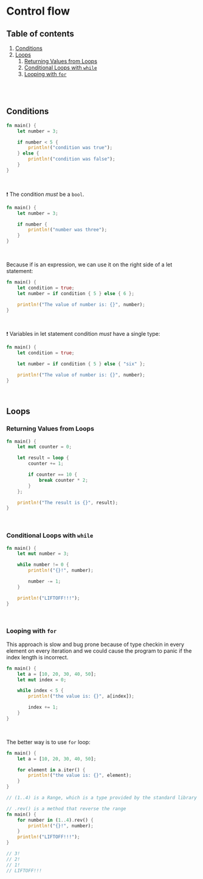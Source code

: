 # Control flow


## Table of contents
1. [Conditions](#conditions)
2. [Loops](#loops)
    1. [Returning Values from Loops](#returning-values-from-loops)
    2. [Conditional Loops with `while`](#conditional-loops-with-while)
    3. [Looping with `for`](#looping-with-for)
<br>
<br>


## Conditions
```rust
fn main() {
    let number = 3;

    if number < 5 {
        println!("condition was true");
    } else {
        println!("condition was false");
    }
}
```
<br>

❗️ The condition <i>must</i> be a `bool`.
```rust
fn main() {
    let number = 3;

    if number {
        println!("number was three");
    }
}
```
<br>

Because if is an expression, we can use it on the right side of a let statement:
```rust
fn main() {
    let condition = true;
    let number = if condition { 5 } else { 6 };

    println!("The value of number is: {}", number);
}
```
<br>

❗️ Variables in let statement condition <i>must</i> have a single type:
```rust
fn main() {
    let condition = true;

    let number = if condition { 5 } else { "six" };

    println!("The value of number is: {}", number);
}
```
<br>

## Loops

### Returning Values from Loops
```rust
fn main() {
    let mut counter = 0;

    let result = loop {
        counter += 1;

        if counter == 10 {
            break counter * 2;
        }
    };

    println!("The result is {}", result);
}
```
<br>

### Conditional Loops with `while`
```rust
fn main() {
    let mut number = 3;

    while number != 0 {
        println!("{}!", number);

        number -= 1;
    }

    println!("LIFTOFF!!!");
}
```
<br>

### Looping with `for`
This approach is slow and bug prone because of type checkin in every element on every iteration and we could cause the program to panic if the index length is incorrect.
```rust
fn main() {
    let a = [10, 20, 30, 40, 50];
    let mut index = 0;

    while index < 5 {
        println!("the value is: {}", a[index]);

        index += 1;
    }
}
```
<br>

The better way is to use `for` loop:
```rust
fn main() {
    let a = [10, 20, 30, 40, 50];

    for element in a.iter() {
        println!("the value is: {}", element);
    }
}
```

```rust
// (1..4) is a Range, which is a type provided by the standard library that generates all numbers in sequence starting from one number and ending before another number

// .rev() is a method that reverse the range
fn main() {
    for number in (1..4).rev() {
        println!("{}!", number);
    }
    println!("LIFTOFF!!!");
}

// 3!
// 2!
// 1!
// LIFTOFF!!!
```

